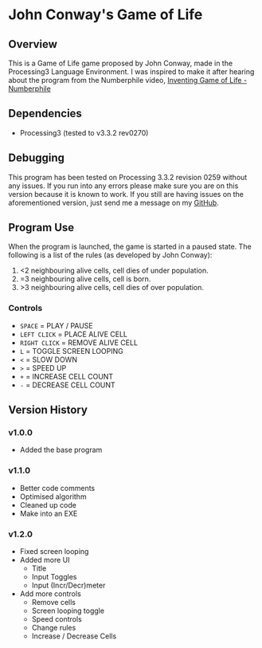 # John Conway's Game of Life
## Overview
This is a Game of Life game proposed by John Conway, made in the Processing3 Language
Environment. I was inspired to make it after hearing about the program from the Numberphile video, [Inventing Game of Life - Numberphile](https://www.youtube.com/watch?v=R9Plq-D1gEk)

## Dependencies
* Processing3 (tested to v3.3.2 rev0270)

## Debugging
This program has been tested on Processing 3.3.2 revision 0259 without any issues.
If you run into any errors please make sure you are on this version because it is
known to work. If you still are having issues on the aforementioned version, just
send me a message on my [GitHub](https://github.com/mattdocherty314).

## Program Use
When the program is launched, the game is started in a paused state. The following
is a list of the rules (as developed by John Conway):
1. &lt;2 neighbouring alive cells, cell dies of under population.
2. =3  neighbouring alive cells, cell is born.
3. &gt;3 neighbouring alive cells, cell dies of over population.

### Controls
* `SPACE` = PLAY / PAUSE
* `LEFT CLICK` = PLACE ALIVE CELL
* `RIGHT CLICK` = REMOVE ALIVE CELL
* `L` = TOGGLE SCREEN LOOPING
* `<` = SLOW DOWN
* `>` = SPEED UP
* `+` = INCREASE CELL COUNT
* `-` = DECREASE CELL COUNT

## Version History
### v1.0.0
* Added the base program

### v1.1.0
* Better code comments
* Optimised algorithm
* Cleaned up code
* Make into an EXE

### v1.2.0
* Fixed screen looping
* Added more UI
	* Title
	* Input Toggles
	* Input (Incr/Decr)meter
* Add more controls
	* Remove cells
	* Screen looping toggle
	* Speed controls
	* Change rules
	* Increase / Decrease Cells